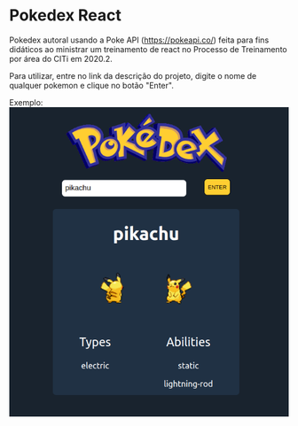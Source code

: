 # Pokedex React

Pokedex autoral usando a Poke API (https://pokeapi.co/) feita para fins didáticos ao ministrar um treinamento de react no Processo de Treinamento por área do CITi em 2020.2.

Para utilizar, entre no link da descrição do projeto, digite o nome de qualquer pokemon e clique no botão "Enter".

Exemplo:
![assets/pokedexpikachu.png](assets/pokedexpikachu.png)